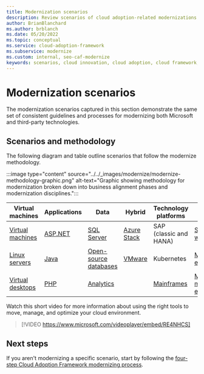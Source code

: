 ```yaml
---
title: Modernization scenarios
description: Review scenarios of cloud adoption-related modernizations and how they provided business value.
author: BrianBlanchard
ms.author: brblanch
ms.date: 05/20/2022
ms.topic: conceptual
ms.service: cloud-adoption-framework
ms.subservice: modernize
ms.custom: internal, seo-caf-modernize
keywords: scenarios, cloud innovation, cloud adoption, cloud framework, cloud adoption framework
---
```


# Modernization scenarios

The modernization scenarios captured in this section demonstrate the same set of consistent guidelines and processes for modernizing both Microsoft and third-party technologies.

## Scenarios and methodology

The following diagram and table outline scenarios that follow the modernize methodology.

:::image type="content" source="../../_images/modernize/modernize-methodology-graphic.png" alt-text="Graphic showing methodology for modernization broken down into business alignment phases and modernization disciplines.":::

|**Virtual machines**|**Applications**|**Data**|**Hybrid**| **Technology platforms**| **More scenarios**|
|--------------------|----------|---------|-------|----------|---------------|
| [Virtual machines](../../migrate/azure-best-practices/contoso-migration-rehost-vm.md) |[ASP.NET](../../migrate/azure-best-practices/contoso-migration-refactor-web-app-sql.md)  |[SQL Server](../../migrate/azure-best-practices/contoso-migration-rehost-vm-sql-managed-instance.md)  |[Azure Stack](/../azure-stack/index.md)|  SAP (classic and HANA)|[Secure workloads](../../migrate/azure-best-practices/migrate-best-practices-security-management.md) |
|[Linux servers](../../migrate/azure-best-practices/contoso-migration-rehost-linux-vm.md)  |[Java](/azure/developer/java/migration/migration-overview?bc=/azure/cloud-adoption-framework/_bread/toc.json&toc=/azure/cloud-adoption-framework/toc.json)  |[Open-source databases](../../migrate/azure-best-practices/sql-migration.md)  |[VMware](/azure/cloud-adoption-framework/scenarios/azure-vmware/)  |Kubernetes  |[Multi-tenant environments](/azure/lighthouse/how-to/migration-at-scale?bc=/azure/cloud-adoption-framework/_bread/toc.json&toc=/azure/cloud-adoption-framework/toc.json)  |
|[Virtual desktops](../../scenarios/wvd/index.md) | [PHP](../../migrate/azure-best-practices/contoso-migration-refactor-linux-app-service-mysql.md) |[Analytics](../../migrate/azure-best-practices/analytics/analytics-solutions-overview.md)  |  |[Mainframes](../../infrastructure/mainframe-migration/index.md) |[More modernization examples](../business-alignment/evaluate-modernization-options.md#modernization-examples) |

Watch this short video for more information about using the right tools to move, manage, and optimize your cloud environment.

<!-- markdownlint-disable MD034 -->

> [!VIDEO https://www.microsoft.com/videoplayer/embed/RE4NHCS]

<!-- markdownlint-enable MD034 -->

## Next steps

If you aren't modernizing a specific scenario, start by following the [four-step Cloud Adoption Framework modernizing process](../../migrate/index.md).
